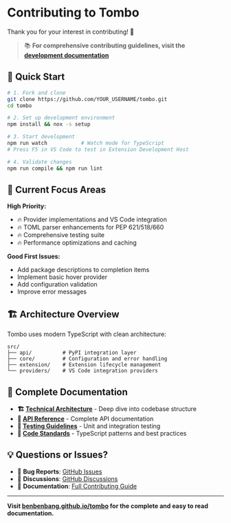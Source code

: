# Contributing to Tombo

Thank you for your interest in contributing! 🎉

> 📚 **For comprehensive contributing guidelines, visit the [development documentation](https://benbenbang.github.io/tombo/development/contributing/)**

## 🚀 Quick Start

```bash
# 1. Fork and clone
git clone https://github.com/YOUR_USERNAME/tombo.git
cd tombo

# 2. Set up development environment
npm install && nox -s setup

# 3. Start development
npm run watch           # Watch mode for TypeScript
# Press F5 in VS Code to test in Extension Development Host

# 4. Validate changes
npm run compile && npm run lint
```

## 🎯 Current Focus Areas

**High Priority:**
- 🔥 Provider implementations and VS Code integration
- 🔥 TOML parser enhancements for PEP 621/518/660
- 🔥 Comprehensive testing suite
- 🔥 Performance optimizations and caching

**Good First Issues:**
- Add package descriptions to completion items
- Implement basic hover provider
- Add configuration validation
- Improve error messages

## 🏗 Architecture Overview

Tombo uses modern TypeScript with clean architecture:
```
src/
├── api/          # PyPI integration layer
├── core/         # Configuration and error handling
├── extension/    # Extension lifecycle management
└── providers/    # VS Code integration providers
```

## 📖 Complete Documentation

- **🏗 [Technical Architecture](https://benbenbang.github.io/tombo/development/architecture/)** - Deep dive into codebase structure
- **📘 [API Reference](https://benbenbang.github.io/tombo/development/api-reference/)** - Complete API documentation
- **🧪 [Testing Guidelines](https://benbenbang.github.io/tombo/development/contributing/#testing-guidelines)** - Unit and integration testing
- **🎯 [Code Standards](https://benbenbang.github.io/tombo/development/contributing/#code-quality-standards)** - TypeScript patterns and best practices

## 💡 Questions or Issues?

- 🐛 **Bug Reports**: [GitHub Issues](https://github.com/benbenbang/tombo/issues)
- 💬 **Discussions**: [GitHub Discussions](https://github.com/benbenbang/tombo/discussions)
- 📖 **Documentation**: [Full Contributing Guide](https://benbenbang.github.io/tombo/development/contributing/)

---

**Visit [benbenbang.github.io/tombo](https://benbenbang.github.io/tombo/) for the complete and easy to read documentation.**
